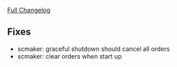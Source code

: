 [Full Changelog](https://github.com/OvictorVieira/bbgo/compare/v1.48.2...main)

## Fixes

- scmaker: graceful shutdown should cancel all orders
- scmaker: clear orders when start up

